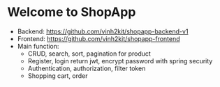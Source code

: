 # Welcome to ShopApp

- Backend:  https://github.com/vinh2kit/shopapp-backend-v1
- Frontend: https://github.com/vinh2kit/shopapp-frontend
- Main function:
  - CRUD, search, sort, pagination for product
  - Register, login return jwt, encrypt password with spring security
  - Authentication, authorization, filter token
  - Shopping cart, order 
